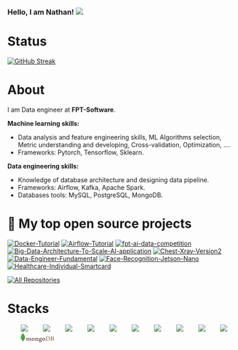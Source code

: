 ### Hello, I am Nathan! <img src="https://raw.githubusercontent.com/MartinHeinz/MartinHeinz/master/wave.gif" height="21">

# Status
[![GitHub Streak](https://github-readme-streak-stats.herokuapp.com/?user=DatacollectorVN&theme=dark)](https://git.io/streak-stats)

# About
I am Data engineer at **FPT-Software**.

**Machine learning skills:**
- Data analysis and feature engineering skills, ML Algorithms selection, Metric understanding and
developing, Cross-validation, Optimization, ....
- Frameworks: Pytorch, Tensorflow, Sklearn.

**Data engineering skills:**
- Knowledge of database architecture and designing data pipeline.
- Frameworks: Airflow, Kafka, Apache Spark.
- Databases tools: MySQL, PostgreSQL, MongoDB.

# 📘 My top open source projects
<p align="left">
  <a href="https://github.com/DatacollectorVN/Docker-Tutorial"><img width="282" src="https://denvercoder1-github-readme-stats.vercel.app/api/pin/?username=DatacollectorVN&repo=Docker-Tutorial&theme=react&bg_color=1F222E&title_color=F85D7F&icon_color=F8D866&hide_border=true&show_icons=false" alt="Docker-Tutorial"></a>  
  <a href="https://github.com/DatacollectorVN/Airflow-Tutorial"><img width="282" src="https://denvercoder1-github-readme-stats.vercel.app/api/pin/?username=DatacollectorVN&repo=Airflow-Tutorial&hide_border=true&bg_color=1F222E&title_color=F85D7F&icon_color=F8D866&theme=react&show_icons=false" alt="Airflow-Tutorial"></a>
  <a href="https://github.com/DatacollectorVN/fpt-ai-data-competition"><img width="282" src="https://denvercoder1-github-readme-stats.vercel.app/api/pin/?username=DatacollectorVN&repo=fpt-ai-data-competition&hide_border=true&bg_color=1F222E&title_color=F85D7F&icon_color=F8D866&theme=react&show_icons=false" alt="fpt-ai-data-competition"></a>
  <a href="https://github.com/DatacollectorVN/Big-Data-Architecture-To-Scale-AI-application"><img width="282" src="https://denvercoder1-github-readme-stats.vercel.app/api/pin/?username=DatacollectorVN&repo=Big-Data-Architecture-To-Scale-AI-application&hide_border=true&bg_color=1F222E&title_color=F85D7F&icon_color=F8D866&theme=react&show_icons=false" alt="Big-Data-Architecture-To-Scale-AI-application"></a>
  <a href="https://github.com/DatacollectorVN/Chest-Xray-Version2"><img width="282" src="https://denvercoder1-github-readme-stats.vercel.app/api/pin/?username=DatacollectorVN&repo=Chest-Xray-Version2&hide_border=true&bg_color=1F222E&title_color=F85D7F&icon_color=F8D866&theme=react&show_icons=false" alt="Chest-Xray-Version2"></a>
  <a href="https://github.com/DatacollectorVN/Data-Engineer-Fundamental"><img width="282" src="https://denvercoder1-github-readme-stats.vercel.app/api/pin/?username=DatacollectorVN&repo=Data-Engineer-Fundamental&hide_border=true&bg_color=1F222E&title_color=F85D7F&icon_color=F8D866&theme=react&show_icons=false" alt="Data-Engineer-Fundamental"></a>
  <a href="https://github.com/DatacollectorVN/Face-Recognition-Jetson-Nano"><img width="282" src="https://denvercoder1-github-readme-stats.vercel.app/api/pin/?username=DatacollectorVN&repo=Face-Recognition-Jetson-Nano&hide_border=true&bg_color=1F222E&title_color=F85D7F&icon_color=F8D866&theme=react&show_icons=false" alt="Face-Recognition-Jetson-Nano"></a>
  <a href="https://github.com/DatacollectorVN/Healthcare-Individual-Smartcard"><img width="282" src="https://denvercoder1-github-readme-stats.vercel.app/api/pin/?username=DatacollectorVN&repo=Healthcare-Individual-Smartcard&hide_border=true&bg_color=1F222E&title_color=F85D7F&icon_color=F8D866&theme=react&show_icons=false" alt="Healthcare-Individual-Smartcard"></a>
</p>

<p align="left">
  <a href="https://github.com/DatacollectorVN?tab=repositories&sort=stargazers"><img alt="All Repositories" title="All Repositories" src="https://custom-icon-badges.herokuapp.com/badge/-All%20Repos-2962FF?style=for-the-badge&logoColor=white&logo=repo"/></a>
</p>

# Stacks
<div align="left">
  <img width="35" style="margin-left:30px" src="https://raw.githubusercontent.com/gilbarbara/logos/master/logos/python.svg"/> 
  <img width="35" style="margin-left:30px" src="https://raw.githubusercontent.com/gilbarbara/logos/master/logos/c-plusplus.svg"/> 
  <img width="35" style="margin-left:30px" src="https://raw.githubusercontent.com/gilbarbara/logos/master/logos/javascript.svg"/> 
  <img width="70" style="margin-left:30px" src="https://raw.githubusercontent.com/gilbarbara/logos/master/logos/pytorch.svg"/>
  <img width="50" style="margin-left:30px" src="https://upload.wikimedia.org/wikipedia/commons/thumb/1/11/TensorFlowLogo.svg/1229px-TensorFlowLogo.svg.png"/>  
  <img width="70" style="margin-left:30px" src="https://raw.githubusercontent.com/gilbarbara/logos/master/logos/airflow.svg"/> 
  <img width="75" style="margin-left:30px" src="https://raw.githubusercontent.com/gilbarbara/logos/master/logos/kafka.svg"/> 
  <img width="75" style="margin-left:30px" src="https://upload.wikimedia.org/wikipedia/commons/thumb/f/f3/Apache_Spark_logo.svg/1024px-Apache_Spark_logo.svg.png"/> 
  <img width="50" style="margin-left:30px" src="https://raw.githubusercontent.com/gilbarbara/logos/master/logos/mysql.svg"/>
  <img width="35" style="margin-left:30px" src="https://raw.githubusercontent.com/gilbarbara/logos/master/logos/postgresql.svg"/> 
  <img width="75" style="margin-left:30px" src="https://raw.githubusercontent.com/gilbarbara/logos/master/logos/mongodb.svg"/> 
</div>

